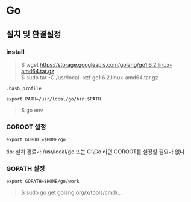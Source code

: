 Go
==

설치 및 환결설정
---------------

### install

>$ wget https://storage.googleapis.com/golang/go1.6.2.linux-amd64.tar.gz  
>$ sudo tar -C /usr/local -xzf go1.6.2.linux-amd64.tar.gz  

`.bash_profile`
```
export PATH=/usr/local/go/bin:$PATH
```
>$ go env 


### GOROOT 설정

```
export GOROOT=$HOME/go 
```

tip: 설치 경로가 /usr/local/go 또는 C:\Go 라면 GOROOT를 설정할 필요가 없다

### GOPATH 설정

```
export GOPATH=$HOME/go/work 
```

>$ sudo go get golang.org/x/tools/cmd/...

  
